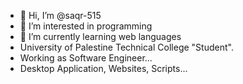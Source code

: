 - 👋 Hi, I’m @saqr-515
- 👀 I’m interested in programming
- 🌱 I’m currently learning web languages
- University of Palestine Technical College "Student".
- Working as Software Engineer...
- Desktop Application, Websites, Scripts...
